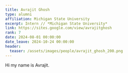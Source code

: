 ```yaml
---
title: Avrajit Ghosh
type: alumni
affiliation: Michigan State University 
excerpt: Intern // *Michigan State University*
link: https://sites.google.com/view/avrajitghosh
rank: 7
date: 2024-08-01 00:00:00
date_leave: 2024-10-24 00:00:00
header:
  teaser: /assets/images/people/avrajit_ghosh_200.png
---
```


Hi my name is Avrajit.
